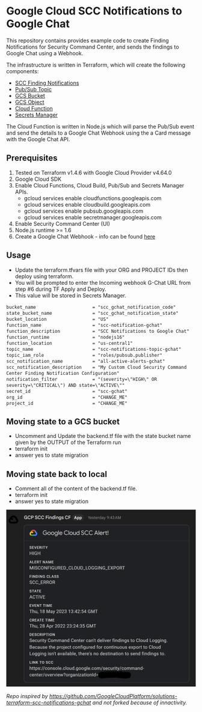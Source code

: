 # Google Cloud SCC Notifications to Google Chat

This repository contains provides example code to create Finding Notifications for Security Command Center, and sends the findings to Google Chat using a Webhook.

The infrastructure is written in Terraform, which will create the following components:

- [SCC Finding Notifications](https://cloud.google.com/security-command-center/docs/how-to-notifications)
- [Pub/Sub Topic](https://cloud.google.com/pubsub)
- [GCS Bucket](https://cloud.google.com/storage/docs/creating-buckets)
- [GCS Object](https://cloud.google.com/storage/docs/json_api/v1/objects)
- [Cloud Function](https://cloud.google.com/functions)
- [Secrets Manager](https://cloud.google.com/secret-manager)

The Cloud Function is written in Node.js which will parse the Pub/Sub event and send the details to a Google Chat Webhook using the a Card message with the Google Chat API.


## Prerequisites 

1. Tested on Terraform v1.4.6 with Google Cloud Provider v4.64.0
2. Google Cloud SDK
3. Enable Cloud Functions, Cloud Build, Pub/Sub and Secrets Manager APIs.  
   - gcloud services enable cloudfunctions.googleapis.com
   - gcloud services enable cloudbuild.googleapis.com
   - gcloud services enable pubsub.googleapis.com
   - gcloud services enable secretmanager.googleapis.com
4. Enable Security Command Center (UI)
5. Node.js runtime >= 1.6
6. Create a Google Chat Webhook - info can be found [here](https://developers.google.com/chat/how-tos/webhooks#create_a_webhook)


## Usage

- Update the terraform.tfvars file with your ORG and PROJECT IDs then deploy using terraform.  
- You will be prompted to enter the Incoming webhook G-Chat URL from step #6 during TF Apply and Deploy.  
- This value will be stored in Secrets Manager.
```
bucket_name                     = "scc_gchat_notification_code"   
state_bucket_name               = "scc_gchat_notification_state"   
bucket_location                 = "US"
function_name                   = "scc-notification-gchat"
function_description            = "SCC Notifications to Google Chat"
function_runtime                = "nodejs16"
function_location               = "us-central1"
topic_name                      = "scc-notifications-topic-gchat"    
topic_iam_role                  = "roles/pubsub.publisher"
scc_notification_name           = "all-active-alerts-gchat"    
scc_notification_description    = "My Custom Cloud Security Command Center Finding Notification Configuration"
notification_filter             = "(severity=\"HIGH\" OR severity=\"CRITICAL\") AND state=\"ACTIVE\""
secret_id                       = "scc-gchat"
org_id                          = "CHANGE_ME"
project_id                      = "CHANGE_ME"
```

## Moving state to a GCS bucket

- Uncomment and Update the backend.tf file with the state bucket name given by the OUTPUT of the Terraform run
- terraform init
- answer yes to state migration

## Moving state back to local

- Comment all of the content of the backend.tf file.
- terraform init
- answer yes to state migration

![image](../img/scc_gchat.png)

*Repo inspired by https://github.com/GoogleCloudPlatform/solutions-terraform-scc-notifications-gchat and not forked because of innactivity.*
